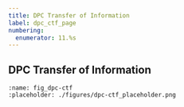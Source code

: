 ```yaml
---
title: DPC Transfer of Information
label: dpc_ctf_page
numbering:
  enumerator: 11.%s
---
```


## DPC Transfer of Information

```{figure} #app:dpc-ctf
:name: fig_dpc-ctf
:placeholder: ./figures/dpc-ctf_placeholder.png
```
